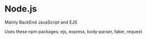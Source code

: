 # Node.js 
Mainly BackEnd JavaScript and EJS

Uses these npm packages:
ejs,
express,
body-parser,
faker,
request
